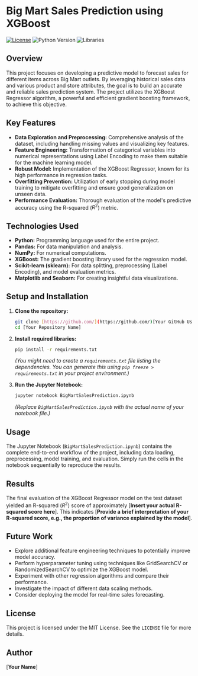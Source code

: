 # Big Mart Sales Prediction using XGBoost

[![License](https://img.shields.io/badge/License-MIT-yellow.svg)](https://opensource.org/licenses/MIT)
![Python Version](https://img.shields.io/badge/Python-3.x-blue.svg)
![Libraries](https://img.shields.io/badge/Libraries-Pandas%2CNumPy%2CXGBoost%2CSklearn%2CMatplotlib%2CSeaborn-brightgreen.svg)

## Overview

This project focuses on developing a predictive model to forecast sales for different items across Big Mart outlets. By leveraging historical sales data and various product and store attributes, the goal is to build an accurate and reliable sales prediction system. The project utilizes the XGBoost Regressor algorithm, a powerful and efficient gradient boosting framework, to achieve this objective.

## Key Features

* **Data Exploration and Preprocessing:** Comprehensive analysis of the dataset, including handling missing values and visualizing key features.
* **Feature Engineering:** Transformation of categorical variables into numerical representations using Label Encoding to make them suitable for the machine learning model.
* **Robust Model:** Implementation of the XGBoost Regressor, known for its high performance in regression tasks.
* **Overfitting Prevention:** Utilization of early stopping during model training to mitigate overfitting and ensure good generalization on unseen data.
* **Performance Evaluation:** Thorough evaluation of the model's predictive accuracy using the R-squared ($R^2$) metric.

## Technologies Used

* **Python:** Programming language used for the entire project.
* **Pandas:** For data manipulation and analysis.
* **NumPy:** For numerical computations.
* **XGBoost:** The gradient boosting library used for the regression model.
* **Scikit-learn (sklearn):** For data splitting, preprocessing (Label Encoding), and model evaluation metrics.
* **Matplotlib and Seaborn:** For creating insightful data visualizations.

## Setup and Installation

1.  **Clone the repository:**
    ```bash
    git clone [https://github.com/](https://github.com/)[Your GitHub Username]/[Your Repository Name].git
    cd [Your Repository Name]
    ```

2.  **Install required libraries:**
    ```bash
    pip install -r requirements.txt
    ```
    *(You might need to create a `requirements.txt` file listing the dependencies. You can generate this using `pip freeze > requirements.txt` in your project environment.)*

3.  **Run the Jupyter Notebook:**
    ```bash
    jupyter notebook BigMartSalesPrediction.ipynb
    ```
    *(Replace `BigMartSalesPrediction.ipynb` with the actual name of your notebook file.)*

## Usage

The Jupyter Notebook (`BigMartSalesPrediction.ipynb`) contains the complete end-to-end workflow of the project, including data loading, preprocessing, model training, and evaluation. Simply run the cells in the notebook sequentially to reproduce the results.

## Results

The final evaluation of the XGBoost Regressor model on the test dataset yielded an R-squared ($R^2$) score of approximately [**Insert your actual R-squared score here**]. This indicates [**Provide a brief interpretation of your R-squared score, e.g., the proportion of variance explained by the model**].

## Future Work

* Explore additional feature engineering techniques to potentially improve model accuracy.
* Perform hyperparameter tuning using techniques like GridSearchCV or RandomizedSearchCV to optimize the XGBoost model.
* Experiment with other regression algorithms and compare their performance.
* Investigate the impact of different data scaling methods.
* Consider deploying the model for real-time sales forecasting.

## License

This project is licensed under the MIT License. See the `LICENSE` file for more details.

## Author

[**Your Name**]
